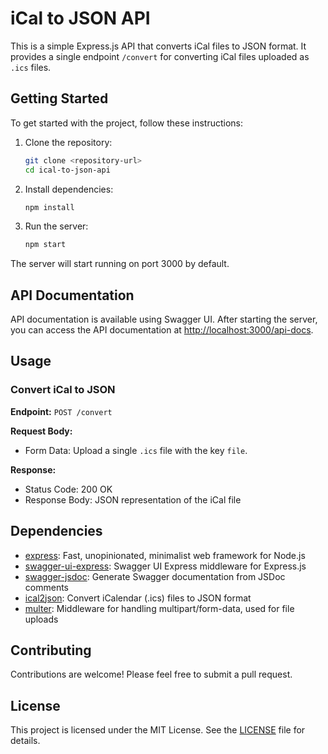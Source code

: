 # iCal to JSON API

This is a simple Express.js API that converts iCal files to JSON format. It provides a single endpoint `/convert` for converting iCal files uploaded as `.ics` files.

## Getting Started

To get started with the project, follow these instructions:

1. Clone the repository:
   ```bash
   git clone <repository-url>
   cd ical-to-json-api
   ```

2. Install dependencies:
   ```bash
   npm install
   ```

3. Run the server:
   ```bash
   npm start
   ```

The server will start running on port 3000 by default.

## API Documentation

API documentation is available using Swagger UI. After starting the server, you can access the API documentation at [http://localhost:3000/api-docs](http://localhost:3000/api-docs).

## Usage

### Convert iCal to JSON

**Endpoint:** `POST /convert`

**Request Body:**
- Form Data: Upload a single `.ics` file with the key `file`.

**Response:**
- Status Code: 200 OK
- Response Body: JSON representation of the iCal file

## Dependencies

- [express](https://www.npmjs.com/package/express): Fast, unopinionated, minimalist web framework for Node.js
- [swagger-ui-express](https://www.npmjs.com/package/swagger-ui-express): Swagger UI Express middleware for Express.js
- [swagger-jsdoc](https://www.npmjs.com/package/swagger-jsdoc): Generate Swagger documentation from JSDoc comments
- [ical2json](https://www.npmjs.com/package/ical2json): Convert iCalendar (.ics) files to JSON format
- [multer](https://www.npmjs.com/package/multer): Middleware for handling multipart/form-data, used for file uploads

## Contributing

Contributions are welcome! Please feel free to submit a pull request.

## License

This project is licensed under the MIT License. See the [LICENSE](LICENSE) file for details.
